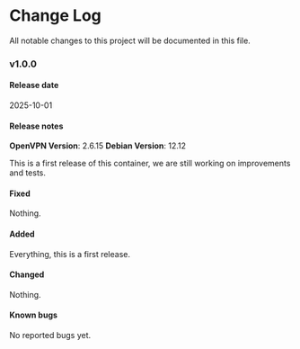 # Change Log
All notable changes to this project will be documented in this file.

### v1.0.0
#### Release date

2025-10-01

#### Release notes

**OpenVPN Version**: 2.6.15
**Debian Version**: 12.12

This is a first release of this container, we are still working on improvements and tests.

#### Fixed

Nothing.

#### Added

Everything, this is a first release.

#### Changed

Nothing.

#### Known bugs

No reported bugs yet.